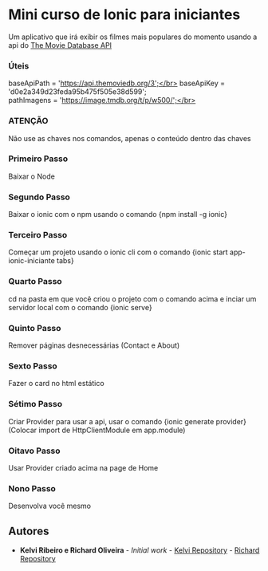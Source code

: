 # Mini curso de Ionic para iniciantes

Um aplicativo que irá exibir os filmes mais populares do momento usando a api do
 <a target="_blank" href="https://developers.themoviedb.org/">The Movie Database API</a>
 
 ### Úteis
 baseApiPath = 'https://api.themoviedb.org/3';</br>
 baseApiKey = 'd0e2a349d23feda95b475f505e38d599';</br>
 pathImagens = 'https://image.tmdb.org/t/p/w500/';</br> 

 ### ATENÇÃO
 Não use as chaves nos comandos, apenas o conteúdo dentro das chaves

### Primeiro Passo

Baixar o Node

### Segundo Passo
Baixar o ionic com o npm usando o comando {npm install -g ionic}

### Terceiro Passo
Começar um projeto usando o ionic cli com o comando {ionic start app-ionic-iniciante tabs}

### Quarto Passo
cd na pasta em que você criou o projeto com o comando acima e inciar um servidor local com o comando {ionic serve} 

### Quinto Passo
Remover páginas desnecessárias (Contact e About)

### Sexto Passo
Fazer o card no html estático

### Sétimo Passo
Criar Provider para usar a api, usar o comando {ionic generate provider} (Colocar import de HttpClientModule em app.module)


### Oitavo Passo
Usar Provider criado acima na page de Home

### Nono Passo
Desenvolva você mesmo

## Autores

* **Kelvi Ribeiro e Richard Oliveira** - *Initial work* - [Kelvi Repository](https://github.com/kelvi-ribeiro) - [Richard Repository](https://github.com/RichardLemos)



	 
